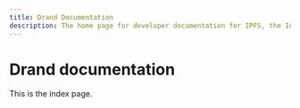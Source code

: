 ```yaml
---
title: Drand Documentation
description: The home page for developer documentation for IPFS, the InterPlanetary File System.
---
```


# Drand documentation

This is the index page.
